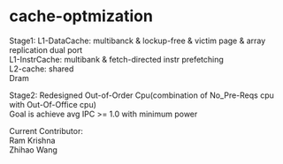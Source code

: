 # cache-optmization

Stage1:
  L1-DataCache: multibanck & lockup-free & victim page & array replication dual port \
  L1-InstrCache: multibank & fetch-directed instr prefetching \
  L2-cache: shared \
  Dram
  
Stage2:
  Redesigned Out-of-Order Cpu(combination of No_Pre-Reqs cpu with Out-Of-Office cpu) \
  Goal is achieve avg IPC >= 1.0 with minimum power

Current Contributor: \
        Ram Krishna \
        Zhihao Wang
        
